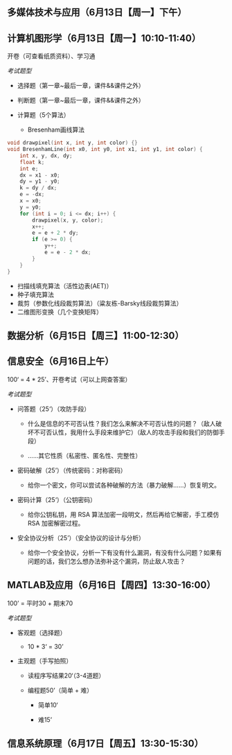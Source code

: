 ## 多媒体技术与应用（6月13日【周一】下午）

## 计算机图形学（6月13日【周一】10:10-11:40）

开卷（可查看纸质资料）、学习通

*考试题型*

* 选择题（第一章~最后一章，课件&&课件之外）

* 判断题（第一章~最后一章，课件&&课件之外）

* 计算题（5个算法）

  * Bresenham画线算法
```cpp
void drawpixel(int x, int y, int color) {}
void BresenhamLine(int x0, int y0, int x1, int y1, int color) {
    int x, y, dx, dy;
    float k;
    int e;
    dx = x1 - x0;
    dy = y1 - y0;
    k = dy / dx;
    e = -dx;
    x = x0;
    y = y0;
    for (int i = 0; i <= dx; i++) {
        drawpixel(x, y, color);
        x++;
        e = e + 2 * dy;
        if (e >= 0) {
            y++;
            e = e - 2 * dx;
        }
    }
}
```

  * 扫描线填充算法（活性边表(AET)）
  * 种子填充算法
  * 裁剪（参数化线段裁剪算法）（粱友栋-Barsky线段裁剪算法）
  * 二维图形变换（几个变换矩阵）


## 数据分析（6月15日【周三】11:00-12:30）



## 信息安全（6月16日上午）

100‘ = 4 * 25’、开卷考试（可以上网查答案）

*考试题型*

* 问答题（25‘）（攻防手段）

  * 什么是信息的不可否认性？我们怎么来解决不可否认性的问题？（敌人破坏不可否认性，我用什么手段来维护它）（敌人的攻击手段和我们的防御手段）

  * ……其它性质（私密性、匿名性、完整性）

* 密码破解（25’）（传统密码：对称密码）

  * 给你一个密文，你可以尝试各种破解的方法（暴力破解……）恢复明文。

* 密码计算（25‘）（公钥密码）

  * 给你公钥私钥，用 RSA 算法加密一段明文，然后再给它解密，手工模仿 RSA 加密解密过程。

* 安全协议分析（25’）（安全协议的设计与分析）

  * 给你一个安全协议，分析一下有没有什么漏洞，有没有什么问题？如果有问题的话，我们怎么想办法弥补这个漏洞，防止敌人攻击？


## MATLAB及应用（6月16日【周四】13:30-16:00）

100’ = 平时30 + 期末70

*考试题型*

* 客观题（选择题）

  * 10 * 3‘ = 30’

* 主观题（手写拍照）

  * 读程序写结果20‘（3-4道题）

  * 编程题50’（简单 + 难）

    * 简单10‘
    
    * 难15’


## 信息系统原理（6月17日【周五】13:30-15:30）

